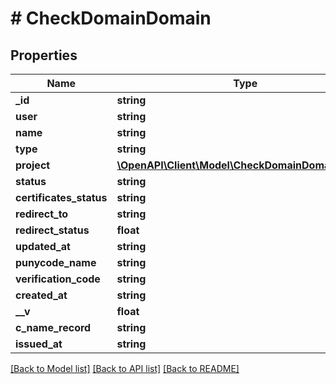# # CheckDomainDomain

## Properties

Name | Type | Description | Notes
------------ | ------------- | ------------- | -------------
**_id** | **string** |  | [optional]
**user** | **string** |  | [optional]
**name** | **string** |  | [optional]
**type** | **string** |  | [optional]
**project** | [**\OpenAPI\Client\Model\CheckDomainDomainProject**](CheckDomainDomainProject.md) |  | [optional]
**status** | **string** |  | [optional]
**certificates_status** | **string** |  | [optional]
**redirect_to** | **string** |  | [optional]
**redirect_status** | **float** |  | [optional]
**updated_at** | **string** |  | [optional]
**punycode_name** | **string** |  | [optional]
**verification_code** | **string** |  | [optional]
**created_at** | **string** |  | [optional]
**__v** | **float** |  | [optional]
**c_name_record** | **string** |  | [optional]
**issued_at** | **string** |  | [optional]

[[Back to Model list]](../../README.md#models) [[Back to API list]](../../README.md#endpoints) [[Back to README]](../../README.md)
